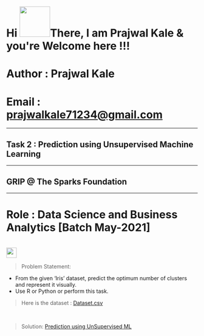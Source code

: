 <h1 align="left">Hi <img src="https://raw.githubusercontent.com/nixin72/nixin72/master/wave.gif" width="80px",height"70">There, I am Prajwal Kale & you're Welcome here !!! </h1>

# Author : Prajwal Kale
# Email  : prajwalkale71234@gmail.com
___
## Task 2 : Prediction using Unsupervised Machine Learning
___
## GRIP @ The Sparks Foundation
____
# Role : Data Science and Business Analytics [Batch May-2021]
<br>
<img height="27" src="https://img.shields.io/badge/Prediction using Unsupervised ML -Level  Beginner-purple.svg?&style=for-the-badge&logo=TheSparksFoundation&logoColor=blue"/>
<br>

> Problem Statement:
- From the given ‘Iris’ dataset, predict the optimum number of clusters and
represent it visually.<br>
- Use R or Python or perform this task.<br>

> Here is the dataset :
<a href="https://github.com/PrajwalGKale/Spark_Projects/blob/main/Prediction%20using%20Unsupervised%20ML/Iris.csv">Dataset.csv</a>
<br>

> Solution:
<a href="https://github.com/PrajwalGKale/Spark_Projects/blob/main/Prediction%20using%20Unsupervised%20ML/Task_02.ipynb"> Prediction using UnSupervised ML</a>

<!-- > Demo:
<a href="https://youtu.be/HV0tD0OQF5w">Prediction using Unsupervised ML</a> -->
